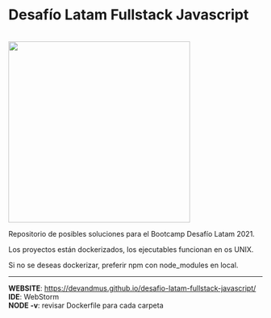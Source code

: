 # Desafío Latam Fullstack Javascript

<br />

<img src="https://media.giphy.com/media/61tYloUgq1eOk/giphy.gif" width="360px"/> 

<br />

Repositorio de posibles soluciones para el Bootcamp Desafío Latam 2021.

Los proyectos están dockerizados, los ejecutables funcionan en os UNIX.

Si no se deseas dockerizar, preferir npm con node_modules en local.


---
**WEBSITE**: https://devandmus.github.io/desafio-latam-fullstack-javascript/ \
**IDE**: WebStorm\
**NODE -v**: revisar Dockerfile para cada carpeta
